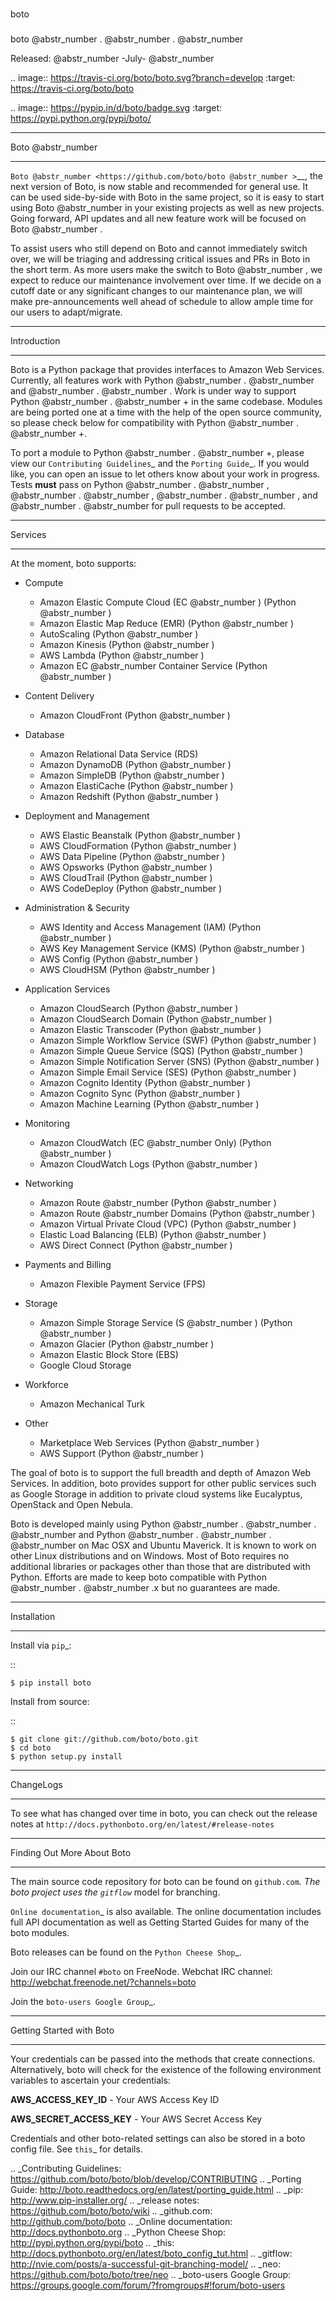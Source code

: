 ### #

boto

### #

boto @abstr_number . @abstr_number . @abstr_number 

Released: @abstr_number -July- @abstr_number 

.. image:: https://travis-ci.org/boto/boto.svg?branch=develop :target: https://travis-ci.org/boto/boto

.. image:: https://pypip.in/d/boto/badge.svg :target: https://pypi.python.org/pypi/boto/

* * *

Boto @abstr_number 

* * *

`Boto @abstr_number <https://github.com/boto/boto @abstr_number >`__, the next version of Boto, is now stable and recommended for general use. It can be used side-by-side with Boto in the same project, so it is easy to start using Boto @abstr_number in your existing projects as well as new projects. Going forward, API updates and all new feature work will be focused on Boto @abstr_number .

To assist users who still depend on Boto and cannot immediately switch over, we will be triaging and addressing critical issues and PRs in Boto in the short term. As more users make the switch to Boto @abstr_number , we expect to reduce our maintenance involvement over time. If we decide on a cutoff date or any significant changes to our maintenance plan, we will make pre-announcements well ahead of schedule to allow ample time for our users to adapt/migrate.

* * *

Introduction

* * *

Boto is a Python package that provides interfaces to Amazon Web Services. Currently, all features work with Python @abstr_number . @abstr_number and @abstr_number . @abstr_number . Work is under way to support Python @abstr_number . @abstr_number + in the same codebase. Modules are being ported one at a time with the help of the open source community, so please check below for compatibility with Python @abstr_number . @abstr_number +.

To port a module to Python @abstr_number . @abstr_number +, please view our `Contributing Guidelines`_ and the `Porting Guide`_. If you would like, you can open an issue to let others know about your work in progress. Tests **must** pass on Python @abstr_number . @abstr_number , @abstr_number . @abstr_number , @abstr_number . @abstr_number , and @abstr_number . @abstr_number for pull requests to be accepted.

* * *

Services

* * *

At the moment, boto supports:

  * Compute

    * Amazon Elastic Compute Cloud (EC @abstr_number ) (Python @abstr_number )
    * Amazon Elastic Map Reduce (EMR) (Python @abstr_number )
    * AutoScaling (Python @abstr_number )
    * Amazon Kinesis (Python @abstr_number )
    * AWS Lambda (Python @abstr_number )
    * Amazon EC @abstr_number Container Service (Python @abstr_number )
  * Content Delivery

    * Amazon CloudFront (Python @abstr_number )
  * Database

    * Amazon Relational Data Service (RDS)
    * Amazon DynamoDB (Python @abstr_number )
    * Amazon SimpleDB (Python @abstr_number )
    * Amazon ElastiCache (Python @abstr_number )
    * Amazon Redshift (Python @abstr_number )
  * Deployment and Management

    * AWS Elastic Beanstalk (Python @abstr_number )
    * AWS CloudFormation (Python @abstr_number )
    * AWS Data Pipeline (Python @abstr_number )
    * AWS Opsworks (Python @abstr_number )
    * AWS CloudTrail (Python @abstr_number )
    * AWS CodeDeploy (Python @abstr_number )
  * Administration & Security

    * AWS Identity and Access Management (IAM) (Python @abstr_number )
    * AWS Key Management Service (KMS) (Python @abstr_number )
    * AWS Config (Python @abstr_number )
    * AWS CloudHSM (Python @abstr_number )
  * Application Services

    * Amazon CloudSearch (Python @abstr_number )
    * Amazon CloudSearch Domain (Python @abstr_number )
    * Amazon Elastic Transcoder (Python @abstr_number )
    * Amazon Simple Workflow Service (SWF) (Python @abstr_number )
    * Amazon Simple Queue Service (SQS) (Python @abstr_number )
    * Amazon Simple Notification Server (SNS) (Python @abstr_number )
    * Amazon Simple Email Service (SES) (Python @abstr_number )
    * Amazon Cognito Identity (Python @abstr_number )
    * Amazon Cognito Sync (Python @abstr_number )
    * Amazon Machine Learning (Python @abstr_number )
  * Monitoring

    * Amazon CloudWatch (EC @abstr_number Only) (Python @abstr_number )
    * Amazon CloudWatch Logs (Python @abstr_number )
  * Networking

    * Amazon Route @abstr_number (Python @abstr_number )
    * Amazon Route @abstr_number Domains (Python @abstr_number )
    * Amazon Virtual Private Cloud (VPC) (Python @abstr_number )
    * Elastic Load Balancing (ELB) (Python @abstr_number )
    * AWS Direct Connect (Python @abstr_number )
  * Payments and Billing

    * Amazon Flexible Payment Service (FPS)
  * Storage

    * Amazon Simple Storage Service (S @abstr_number ) (Python @abstr_number )
    * Amazon Glacier (Python @abstr_number )
    * Amazon Elastic Block Store (EBS)
    * Google Cloud Storage
  * Workforce

    * Amazon Mechanical Turk
  * Other

    * Marketplace Web Services (Python @abstr_number )
    * AWS Support (Python @abstr_number )



The goal of boto is to support the full breadth and depth of Amazon Web Services. In addition, boto provides support for other public services such as Google Storage in addition to private cloud systems like Eucalyptus, OpenStack and Open Nebula.

Boto is developed mainly using Python @abstr_number . @abstr_number . @abstr_number and Python @abstr_number . @abstr_number . @abstr_number on Mac OSX and Ubuntu Maverick. It is known to work on other Linux distributions and on Windows. Most of Boto requires no additional libraries or packages other than those that are distributed with Python. Efforts are made to keep boto compatible with Python @abstr_number . @abstr_number .x but no guarantees are made.

* * *

Installation

* * *

Install via `pip`_:

::
    
    
    $ pip install boto
    

Install from source:

::
    
    
    $ git clone git://github.com/boto/boto.git
    $ cd boto
    $ python setup.py install
    

* * *

ChangeLogs

* * *

To see what has changed over time in boto, you can check out the release notes at `http://docs.pythonboto.org/en/latest/#release-notes`

* * *

Finding Out More About Boto

* * *

The main source code repository for boto can be found on `github.com`_. The boto project uses the `gitflow`_ model for branching.

`Online documentation`_ is also available. The online documentation includes full API documentation as well as Getting Started Guides for many of the boto modules.

Boto releases can be found on the `Python Cheese Shop`_.

Join our IRC channel `#boto` on FreeNode. Webchat IRC channel: http://webchat.freenode.net/?channels=boto

Join the `boto-users Google Group`_.

* * *

Getting Started with Boto

* * *

Your credentials can be passed into the methods that create connections. Alternatively, boto will check for the existence of the following environment variables to ascertain your credentials:

**AWS_ACCESS_KEY_ID** \- Your AWS Access Key ID

**AWS_SECRET_ACCESS_KEY** \- Your AWS Secret Access Key

Credentials and other boto-related settings can also be stored in a boto config file. See `this`_ for details.

.. _Contributing Guidelines: https://github.com/boto/boto/blob/develop/CONTRIBUTING .. _Porting Guide: http://boto.readthedocs.org/en/latest/porting_guide.html .. _pip: http://www.pip-installer.org/ .. _release notes: https://github.com/boto/boto/wiki .. _github.com: http://github.com/boto/boto .. _Online documentation: http://docs.pythonboto.org .. _Python Cheese Shop: http://pypi.python.org/pypi/boto .. _this: http://docs.pythonboto.org/en/latest/boto_config_tut.html .. _gitflow: http://nvie.com/posts/a-successful-git-branching-model/ .. _neo: https://github.com/boto/boto/tree/neo .. _boto-users Google Group: https://groups.google.com/forum/?fromgroups#!forum/boto-users

